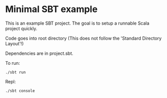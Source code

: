 # Minimal SBT example

This is an example SBT project. The goal is to setup a runnable Scala project quickly.

Code goes into root directory (This does not follow the 'Standard Directory Layout'!)

Dependencies are in project.sbt.

To run:

    ./sbt run

Repl:

    ./sbt console
